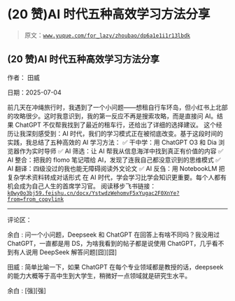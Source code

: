 # (20 赞)AI 时代五种高效学习方法分享

> 原文：[`www.yuque.com/for_lazy/zhoubao/dp6a1e1i1r13lbdk`](https://www.yuque.com/for_lazy/zhoubao/dp6a1e1i1r13lbdk)

## (20 赞)AI 时代五种高效学习方法分享

作者： 田威

日期：2025-07-04

前几天在冲绳旅行时，我遇到了一个小问题——想租自行车环岛，但小红书上北部的攻略很少。这时我意识到，我的第一反应不再是搜索攻略，而是直接问 AI。结果 ChatGPT 不仅帮我找到了最近的租车行，还给出了详细的选择建议。
这个经历让我深刻感受到：AI 时代，我们的学习模式正在被彻底改变。基于这段时间的实践，我总结了五种高效的 AI 学习方法： ✅ 干中学：用 ChatGPT
O3 和 Dia 浏览器作为实时导师 ✅ AI 筛选：让 AI 帮我从信息海洋中找到真正有价值的内容 ✅ AI 整合：把我的 flomo 笔记喂给 AI，发现了连我自己都没意识到的思维模式 ✅ AI 翻译：四级没过的我也能无障碍阅读外文论文 ✅ AI 反刍：用 NotebookLM 把复杂学术资料转成对话形式 在 AI 时代，学会学习比学会知识更重要。每个人都有机会成为自己人生的首席学习官。
阅读移步飞书链接： [`k0wy0o3bj59.feishu.cn/docx/YstwdzWehomvF5xYugac2F0XnYe?from=from_copylink`](https://k0wy0o3bj59.feishu.cn/docx/YstwdzWehomvF5xYugac2F0XnYe?from=from_copylink)

* * *

评论区：

余白 : 问一个小问题，Deepseek 和 ChatGPT 在回答上有啥不同吗？我没用过 ChatGPT，一直都是用 DS，为啥我看到的帖子都是说使用 ChatGPT，几乎看不到有人说用 DeepSeek 解答问题[囧][囧]

田威 : 简单比喻一下，如果 ChatGPT 在每个专业领域都是教授的话，deepseek 的能力大概等于高中生到大学生，稍微好一点领域就是研究生水平。

余白 : [强][强]